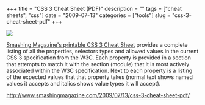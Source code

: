 +++
title = "CSS 3 Cheat Sheet (PDF)"
description = ""
tags = ["cheat sheets", "css"]
date = "2009-07-13"
categories = ["tools"]
slug = "css-3-cheat-sheet-pdf"
+++


<div class="screenshot"><img src="http://konigi.s3.amazonaws.com/tools/external/css3-cheatsheet.jpg"></div>
<p><a href="http://www.smashingmagazine.com/2009/07/13/css-3-cheat-sheet-pdf/">Smashing Magazine's printable CSS 3 Cheat Sheet</a> provides a complete listing of all the properties, selectors types and allowed values in the current CSS 3 specification from the W3C. Each property is provided in a section that attempts to match it with the section (module) that it is most actively associated within the W3C specification. Next to each property is a listing of the expected values that that property takes (normal text shows named values it accepts and italics shows value types it will accept).</p>
  
<p><a href="http://www.smashingmagazine.com/2009/07/13/css-3-cheat-sheet-pdf/">http://www.smashingmagazine.com/2009/07/13/css-3-cheat-sheet-pdf/</a></p>
      
